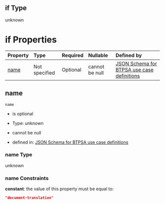 ## if Type

unknown

# if Properties

| Property      | Type          | Required | Nullable       | Defined by                                                                                                                                                                                                        |
| :------------ | :------------ | :------- | :------------- | :---------------------------------------------------------------------------------------------------------------------------------------------------------------------------------------------------------------- |
| [name](#name) | Not specified | Optional | cannot be null | [JSON Schema for BTPSA use case definitions](btpsa-usecase-properties-services-items-allof-1-then-allof-38-if-properties-name.md "undefined#/properties/services/items/allOf/1/then/allOf/38/if/properties/name") |

## name



`name`

*   is optional

*   Type: unknown

*   cannot be null

*   defined in: [JSON Schema for BTPSA use case definitions](btpsa-usecase-properties-services-items-allof-1-then-allof-38-if-properties-name.md "undefined#/properties/services/items/allOf/1/then/allOf/38/if/properties/name")

### name Type

unknown

### name Constraints

**constant**: the value of this property must be equal to:

```json
"document-translation"
```
